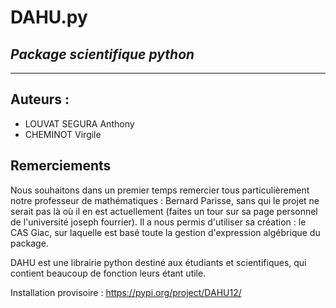 # DAHU.py
## _Package scientifique python_
***
## Auteurs : 
- LOUVAT SEGURA Anthony
- CHEMINOT Virgile

## Remerciements
Nous souhaitons dans un premier temps remercier tous particulièrement notre professeur de mathématiques : Bernard Parisse, sans qui le projet ne serait pas là où il en est actuellement (faites un tour sur sa page personnel de l'université joseph fourrier).
Il a nous permis d'utiliser sa création : le CAS Giac, sur laquelle est basé toute la gestion d'expression algébrique du package.

DAHU est une librairie python destiné aux étudiants et scientifiques, qui contient beaucoup de fonction leurs étant utile.

Installation provisoire : https://pypi.org/project/DAHU12/
